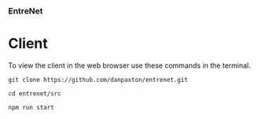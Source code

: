 ### EntreNet

# Client
To view the client in the web browser use these commands in the terminal.
```
git clone https://github.com/danpaxton/entrenet.git
```
```
cd entrenet/src
```
```
npm run start
```